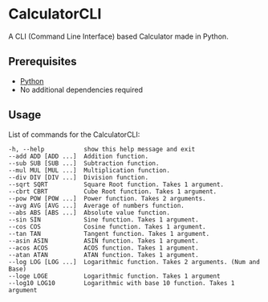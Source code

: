 # CalculatorCLI
A CLI (Command Line Interface) based Calculator made in Python.

## Prerequisites
- [Python](https://www.python.org/)
- No additional dependencies required

## Usage
List of commands for the CalculatorCLI:
```
-h, --help           show this help message and exit
--add ADD [ADD ...]  Addition function.
--sub SUB [SUB ...]  Subtraction function.
--mul MUL [MUL ...]  Multiplication function.
--div DIV [DIV ...]  Division function.
--sqrt SQRT          Square Root function. Takes 1 argument.
--cbrt CBRT          Cube Root function. Takes 1 argument.
--pow POW [POW ...]  Power function. Takes 2 arguments.
--avg AVG [AVG ...]  Average of numbers function.
--abs ABS [ABS ...]  Absolute value function.
--sin SIN            Sine function. Takes 1 argument.
--cos COS            Cosine function. Takes 1 argument.
--tan TAN            Tangent function. Takes 1 argument.
--asin ASIN          ASIN function. Takes 1 argument.
--acos ACOS          ACOS function. Takes 1 argument.
--atan ATAN          ATAN function. Takes 1 argument.
--log LOG [LOG ...]  Logarithmic function. Takes 2 arguments. (Num and Base)
--loge LOGE          Logarithmic function. Takes 1 argument
--log10 LOG10        Logarithmic with base 10 function. Takes 1 argument
```
